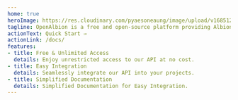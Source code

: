 ```yaml
---
home: true
heroImage: https://res.cloudinary.com/pyaesoneaung/image/upload/v1685124260/openalbion/favicon.png
tagline: OpenAlbion is a free and open-source platform providing Albion Online data and an API.
actionText: Quick Start →
actionLink: /docs/
features:
- title: Free & Unlimited Access
  details: Enjoy unrestricted access to our API at no cost.
- title: Easy Integration
  details: Seamlessly integrate our API into your projects.
- title: Simplified Documentation
  details: Simplified Documentation for Easy Integration.
---
```

